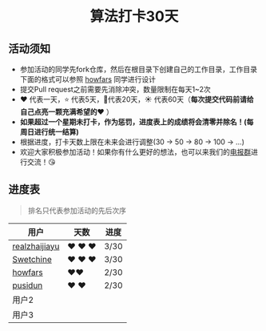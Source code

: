 <h1 align="center">
    算法打卡30天
</h1>


## 活动须知

- 参加活动的同学先fork仓库，然后在根目录下创建自己的工作目录，工作目录下面的格式可以参照 [howfars](https://github.com/realzhaijiayu/leetcode/tree/master/howfars) 同学进行设计
- 提交Pull request之前需要先消除冲突，数量限制在每天1~2次
- :heart: 代表一天，:star: 代表5天，:star2:代表20天，:sunny: 代表60天（**每次提交代码前请给自己点亮一颗充满希望的:heart:** ）
- **如果超过一个星期未打卡，作为惩罚，进度表上的成绩将会清零并除名！(每周日进行统一结算)**
- 根据进度，打卡天数上限在未来会进行调整(30 -> 50 -> 80 -> 100 -> ...)
- 欢迎大家积极参加活动！如果你有什么更好的想法，也可以来我们的[电报群](https://t.me/joinchat/QeUx1htKgae3oBiJQ0EncQ)进行交流！:kissing_heart:

## 进度表

> 排名只代表参加活动的先后次序


| 用户                                                         | 天数                    | 进度 |
| ------------------------------------------------------------ | ----------------------- | ---- |
| [realzhaijiayu](https://github.com/realzhaijiayu)            | :heart: :heart: :heart: | 3/30 |
| [Swetchine](https://github.com/Swetchine)                    | :heart: :heart: :heart: | 3/30 |
| [howfars](https://github.com/howfars/leetcode/tree/master/howfars) | :heart::heart:          | 2/30 |
| [pusidun](https://github.com/pusidun)             | :heart:  :heart:       | 2/30 |
| 用户2                                                        |                         |      |
| 用户3                                                        |                         |      |
